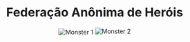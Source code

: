 <h1 align="center">Federação Anônima de Heróis</h1>
<div align="center" display="inline">
  <img src="https://user-images.githubusercontent.com/39541807/78850427-90b1c180-79ed-11ea-802f-75d20977754e.png" alt="Monster 1" align="center">  
  <img src="https://user-images.githubusercontent.com/39541807/78850795-775d4500-79ee-11ea-9d6a-69afa0dd76d8.png" alt="Monster 2">  
</div>

                
                
                 
                 
                 
                
